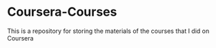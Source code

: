 # Coursera-Courses
This is a repository for storing the materials of the courses that I did on Coursera
